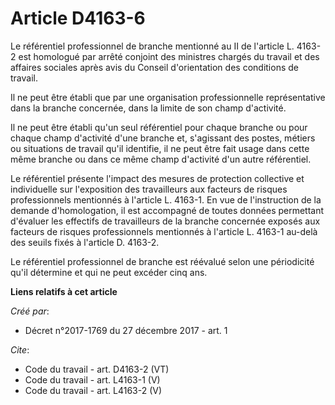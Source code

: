 # Article D4163-6

Le référentiel professionnel de branche mentionné au II de l'article L. 4163-2 est homologué par arrêté conjoint des
ministres chargés du travail et des affaires sociales après avis du Conseil d'orientation des conditions de travail. 

Il ne peut être établi que par une organisation professionnelle représentative dans la branche concernée, dans la limite de
son champ d'activité. 

Il ne peut être établi qu'un seul référentiel pour chaque branche ou pour chaque champ d'activité d'une branche et,
s'agissant des postes, métiers ou situations de travail qu'il identifie, il ne peut être fait usage dans cette même branche
ou dans ce même champ d'activité d'un autre référentiel. 

Le référentiel présente l'impact des mesures de protection collective et individuelle sur l'exposition des travailleurs aux
facteurs de risques professionnels mentionnés à l'article L. 4163-1. En vue de l'instruction de la demande d'homologation, il
est accompagné de toutes données permettant d'évaluer les effectifs de travailleurs de la branche concernée exposés aux
facteurs de risques professionnels mentionnés à l'article L. 4163-1 au-delà des seuils fixés à l'article D. 4163-2. 

Le référentiel professionnel de branche est réévalué selon une périodicité qu'il détermine et qui ne peut excéder cinq ans.

**Liens relatifs à cet article**

_Créé par_:

  - Décret n°2017-1769 du 27 décembre 2017 - art. 1

_Cite_:

  - Code du travail - art. D4163-2 (VT)
  - Code du travail - art. L4163-1 (V)
  - Code du travail - art. L4163-2 (V)

